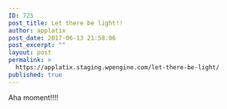 ```yaml
---
ID: 725
post_title: Let there be light!!
author: applatix
post_date: 2017-06-13 21:58:06
post_excerpt: ""
layout: post
permalink: >
  https://applatix.staging.wpengine.com/let-there-be-light/
published: true
---
```

Aha moment!!!!